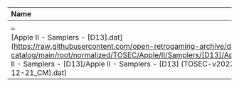 |Name|Size|
|:---|---:|
|[..](../index.html)|DIR|
|[Apple II - Samplers - [D13].dat](https://raw.githubusercontent.com/open-retrogaming-archive/dat-catalog/main/root/normalized/TOSEC/Apple/II/Samplers/[D13]/Apple II - Samplers - [D13]/Apple II - Samplers - [D13] (TOSEC-v2022-12-21_CM).dat)|977|
